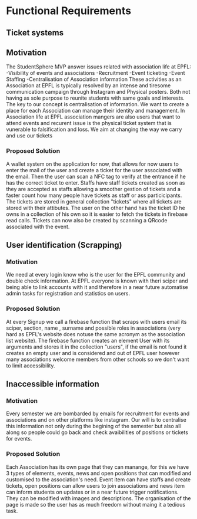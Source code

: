 # Functional Requirements

## Ticket systems

## Motivation

The StudentSphere MVP answer issues related with association life at EPFL:
-Visibility of events and associations
-Recruitment
-Event ticketing
-Event Staffing
-Centralisation of Association information
These activities as an Association at EPFL is typically resolved by an intense and tiresome communication campaign through Instagram and Physical posters. Both not having as sole purpose to reunite students with same goals and interests. The key to our concept is centralisation of information. We want to create a place for each Association can manage their identity and management. In Association life at EPFL association mangers are also users that want to attend events and recurent issue is the physical ticket system that is vunerable to falsification and loss. We aim at changing the way we carry and use our tickets

### Proposed Solution

A wallet system on the application for now, that allows for now users to enter the mail of the user and create a ticket for the user associated with the email. Then the user can scan a NFC tag to verify at the entrance if he has the correct ticket to enter. Staffs have staff tickets created as soon as they are accepted as staffs allowing a smoother gestion of tickets and a faster count how many people have tickets as staff or ass particicipants. The tickets are stored in general collection "tickets" where all tickets are stored with their attibutes. The user on the other hand has the ticket ID he owns in a collection of his own so it is easier to fetch the tickets in firebase read calls. Tickets can now also be created by scanning a QRcode associated with the event.

## User identification (Scrapping)

### Motivation

We need at every login know who is the user for the EPFL community and double check information. At EPFL everyone is known with theri sciper and being able to link accounts with it and therefore in a near future automatise admin tasks for registration and statistics on users.

### Proposed Solution

At every Signup we call a firebase function that scraps with users email its sciper, section, name , surname and possible roles in associations (very hard as EPFL's website does notuse the same acronym as the association list website). The firebase function creates an element User with its arguments and stores it in the collection "users", if the email is not found it creates an empty user and is considered and out of EPFL user however many associations welcome members from other schools so we don't want to limit accessibility.

## Inaccessible information

### Motivation

Every semester we are bombarded by emails for recruitment for events and associations and on other platforms like instagram. Our will is to centralise this information not only during the begining of the semester but also all along so people could go back and check avaibilities of positions or tickets for events.

### Proposed Solution

Each Association has its own page that they can manange, for this we have  3 types of elements, events, news and open positions that can modified and customised to the association's need. Event item can have staffs and create tickets, open positions can allow users to join associations and news item can inform students on updates or in a near future trigger notifications. They can be modified with images and descriptions. The organisation of the page is made so the user has as much freedom without maing it a tedious task.